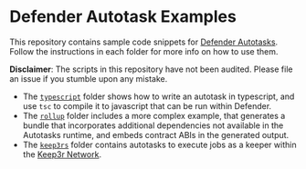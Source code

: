 # Defender Autotask Examples

This repository contains sample code snippets for [Defender Autotasks](https://docs.openzeppelin.com/defender/autotasks). Follow the instructions in each folder for more info on how to use them.

**Disclaimer**: The scripts in this repository have not been audited. Please file an issue if you stumble upon any mistake.

- The [`typescript`](typescript) folder shows how to write an autotask in typescript, and use `tsc` to compile it to javascript that can be run within Defender.
- The [`rollup`](rollup) folder includes a more complex example, that generates a bundle that incorporates additional dependencies not available in the Autotasks runtime, and embeds contract ABIs in the generated output.
- The [`keep3rs`](keep3rs) folder contains autotasks to execute jobs as a keeper within the [Keep3r Network](https://keep3r.network/).


